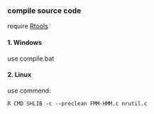 ### compile source code

require [Rtools](http://cran.r-project.org/bin/windows/Rtools/)
#### 1. Windows
use compile.bat

#### 2. Linux
use commend: 
```
R CMD SHLIB -c --preclean FMM-HMM.c nrutil.c
```
